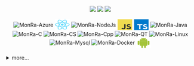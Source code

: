 <!--Hello
<h2><img src="https://emojis.slackmojis.com/emojis/images/1531849430/4246/blob-sunglasses.gif?1531849430" width="30"/> Hi 👋 , I'm MonRá! <img src="https://media.giphy.com/media/12oufCB0MyZ1Go/giphy.gif" width="50"></h2>
-->

<div>
  </p>
  <div align="center">
   <a href="https://www.facebook.com/ramon.chaib" target="_blank"><img src="https://img.shields.io/badge/-Facebook-%230077B5?style=for-the-badge&logo=facebook&logoColor=white" target="_blank"></a> 
  <a href="https://www.instagram.com/monrapps/" target="_blank"><img src="https://img.shields.io/badge/-Instagram-%23E4405F?style=for-the-badge&logo=instagram&logoColor=white" target="_blank"></a>
  <a href="https://www.linkedin.com/in/ramon-chaib-27007635/" target="_blank"><img src="https://img.shields.io/badge/-LinkedIn-%230077B5?style=for-the-badge&logo=linkedin&logoColor=white" target="_blank"></a>   
</div>
  
 <div style="display: inline_block" align="center"><br>
  <img align="center" alt="MonRa-Azure" height="30" width="40" src="https://cdn.jsdelivr.net/gh/devicons/devicon/icons/azure/azure-original.svg">
  <img align="center" alt="MonRa-React" height="30" width="40" src="https://raw.githubusercontent.com/devicons/devicon/master/icons/react/react-original.svg">
  <img align="center" alt="MonRa-NodeJs" height="30" width="40" src="https://cdn.jsdelivr.net/gh/devicons/devicon/icons/nodejs/nodejs-original.svg">
  <img align="center" alt="MonRa-Js" height="30" width="40" src="https://raw.githubusercontent.com/devicons/devicon/master/icons/javascript/javascript-original.svg">     <img align="center" alt="MonRa-Ts" height="30" width="40" src="https://raw.githubusercontent.com/devicons/devicon/master/icons/typescript/typescript-original.svg">
  <img align="center" alt="MonRa-Java" height="30" width="40" src="https://cdn.jsdelivr.net/gh/devicons/devicon/icons/java/java-original.svg">
  <img align="center" alt="MonRa-C" height="30" width="40" src="https://cdn.jsdelivr.net/gh/devicons/devicon/icons/c/c-original.svg">
  <img align="center" alt="MonRa-CS" height="30" width="40" src="https://cdn.jsdelivr.net/gh/devicons/devicon/icons/csharp/csharp-original.svg">
  <img align="center" alt="MonRa-Cpp" height="30" width="40" src="https://cdn.jsdelivr.net/gh/devicons/devicon/icons/cplusplus/cplusplus-original.svg">
  <img align="center" alt="MonRa-QT" height="30" width="40" src="https://cdn.jsdelivr.net/gh/devicons/devicon/icons/qt/qt-original.svg">
  <img align="center" alt="MonRa-Linux" height="30" width="40" src="https://cdn.jsdelivr.net/gh/devicons/devicon/icons/linux/linux-original.svg">
  <img align="center" alt="MonRa-Mysql" height="30" width="40" src="https://cdn.jsdelivr.net/gh/devicons/devicon/icons/mysql/mysql-original.svg">
  <img align="center" alt="MonRa-Docker" height="30" width="40" src="https://cdn.jsdelivr.net/gh/devicons/devicon/icons/docker/docker-original.svg">  
  <img align="center" alt="MonRa-Android" height="30" width="40" src="https://github.com/devicons/devicon/blob/master/icons/android/android-original.svg">
  
</div>
</a>

</br>
<!--
[![github activity graph](https://activity-graph.herokuapp.com/graph?username=monrapps&theme=chartreuse-dark)](https://github.com/monrapps/)
-->
<div>
<details>
      <summary>more...</summary>
      
<!--
### <img src="https://media.giphy.com/media/VgCDAzcKvsR6OM0uWg/giphy.gif" width="50"> A little more about me...  

```javascript
const monra = {
    pronouns: "He" | "Him",
    code: ["any"],
    askMeAbout: ["any"],
    technologies: {
        backEnd: {
            js: ["any"],
        },
        mobileApp: {
            native: ["Android Development"]
        },
        devOps: ["AWS", "Docker🐳", "Route53", "Nginx"],
        databases: ["mongo", "MySql", "sqlite"],
        misc: ["Firebase", "Socket.IO", "selenium", "open-cv", "php", "SuiteApp"]
    },
    architecture: ["Serverless Architecture", "Progressive web applications", "Single page applications"],
    currentFocus: "Building Robots to ease opertations",
    funFact: "There are two ways to write error-free programs; only the third one works"
};
```
-->

---
<!--START_SECTION:waka-->
![Code Time](http://img.shields.io/badge/Code%20Time-1%2C011%20hrs%2018%20mins-blue)

![Profile Views](http://img.shields.io/badge/Profile%20Views-1-blue)

![Lines of code](https://img.shields.io/badge/From%20Hello%20World%20I%27ve%20Written-3.1%20million%20lines%20of%20code-blue)

**🐱 My GitHub Data** 

> 📦 46.9 kB Used in GitHub's Storage 
 > 
> 🚫 Not Opted to Hire
 > 
> 📜 24 Public Repositories 
 > 
> 🔑 19 Private Repositories 
 > 
**I'm an Early 🐤** 

```text
🌞 Morning                8375 commits        █████████░░░░░░░░░░░░░░░░   35.07 % 
🌆 Daytime                10994 commits       ████████████░░░░░░░░░░░░░   46.04 % 
🌃 Evening                3731 commits        ████░░░░░░░░░░░░░░░░░░░░░   15.62 % 
🌙 Night                  779 commits         █░░░░░░░░░░░░░░░░░░░░░░░░   03.26 % 
```
📅 **I'm Most Productive on Thursday** 

```text
Monday                   4426 commits        █████░░░░░░░░░░░░░░░░░░░░   18.54 % 
Tuesday                  4421 commits        █████░░░░░░░░░░░░░░░░░░░░   18.51 % 
Wednesday                4554 commits        █████░░░░░░░░░░░░░░░░░░░░   19.07 % 
Thursday                 5064 commits        █████░░░░░░░░░░░░░░░░░░░░   21.21 % 
Friday                   3199 commits        ███░░░░░░░░░░░░░░░░░░░░░░   13.40 % 
Saturday                 1281 commits        █░░░░░░░░░░░░░░░░░░░░░░░░   05.36 % 
Sunday                   934 commits         █░░░░░░░░░░░░░░░░░░░░░░░░   03.91 % 
```


📊 **This Week I Spent My Time On** 

```text
🕑︎ Time Zone: America/Sao_Paulo

💬 Programming Languages: 
C++                      12 hrs 52 mins      ████████████████░░░░░░░░░   62.03 % 
Python                   2 hrs 18 mins       ███░░░░░░░░░░░░░░░░░░░░░░   11.08 % 
C                        1 hr 30 mins        ██░░░░░░░░░░░░░░░░░░░░░░░   07.28 % 
Markdown                 1 hr 8 mins         █░░░░░░░░░░░░░░░░░░░░░░░░   05.52 % 
Bash                     51 mins             █░░░░░░░░░░░░░░░░░░░░░░░░   04.15 % 

🔥 Editors: 
VS Code                  20 hrs 46 mins      █████████████████████████   100.00 % 

🐱‍💻 Projects: 
fw_tal_platformio        16 hrs 2 mins       ███████████████████░░░░░░   77.27 % 
fakommit                 3 hrs 11 mins       ████░░░░░░░░░░░░░░░░░░░░░   15.37 % 
Markdown                 1 hr 26 mins        ██░░░░░░░░░░░░░░░░░░░░░░░   06.92 % 
Unknown Project          5 mins              ░░░░░░░░░░░░░░░░░░░░░░░░░   00.44 % 
repo                     0 secs              ░░░░░░░░░░░░░░░░░░░░░░░░░   00.01 % 

💻 Operating System: 
Windows                  17 hrs 44 mins      █████████████████████░░░░   85.47 % 
WSL                      3 hrs 1 min         ████░░░░░░░░░░░░░░░░░░░░░   14.53 % 
```

**I Mostly Code in C** 

```text
C                        14 repos            █████░░░░░░░░░░░░░░░░░░░░   20.59 % 
JavaScript               7 repos             ███░░░░░░░░░░░░░░░░░░░░░░   10.29 % 
HTML                     5 repos             ██░░░░░░░░░░░░░░░░░░░░░░░   07.35 % 
Python                   4 repos             █░░░░░░░░░░░░░░░░░░░░░░░░   05.88 % 
Swift                    2 repos             █░░░░░░░░░░░░░░░░░░░░░░░░   02.94 % 
```



**Timeline**

![Lines of Code chart](https://raw.githubusercontent.com/monrapps/monrapps/master/assets/bar_graph.png)


 Last Updated on 24/12/2024 04:43:24 UTC
<!--END_SECTION:waka-->
